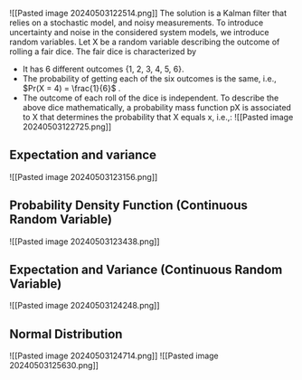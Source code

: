 ![[Pasted image 20240503122514.png]]
The solution is a Kalman filter that relies on a stochastic model, and noisy
measurements.
To introduce uncertainty and noise in the considered system models, we introduce
random variables.
Let X be a random variable describing the outcome of rolling a fair dice. The fair dice is
characterized by
- It has 6 different outcomes {1, 2, 3, 4, 5, 6}.
-  The probability of getting each of the six outcomes is the same, i.e., $Pr(X = 4) = \frac{1}{6}$ .
-  The outcome of each roll of the dice is independent.
To describe the above dice mathematically, a probability mass function pX is associated
to X that determines the probability that X equals x, i.e.,:
![[Pasted image 20240503122725.png]]
## Expectation and variance
![[Pasted image 20240503123156.png]]

## Probability Density Function (Continuous Random Variable)
![[Pasted image 20240503123438.png]]
## Expectation and Variance (Continuous Random Variable)
![[Pasted image 20240503124248.png]]

## Normal Distribution
![[Pasted image 20240503124714.png]]
![[Pasted image 20240503125630.png]]
